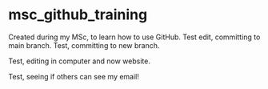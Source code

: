 # msc_github_training
Created during my MSc, to learn how to use GitHub.
Test edit, committing to main branch.
Test, committing to new branch.

Test, editing in computer and now website.

Test, seeing if others can see my email!